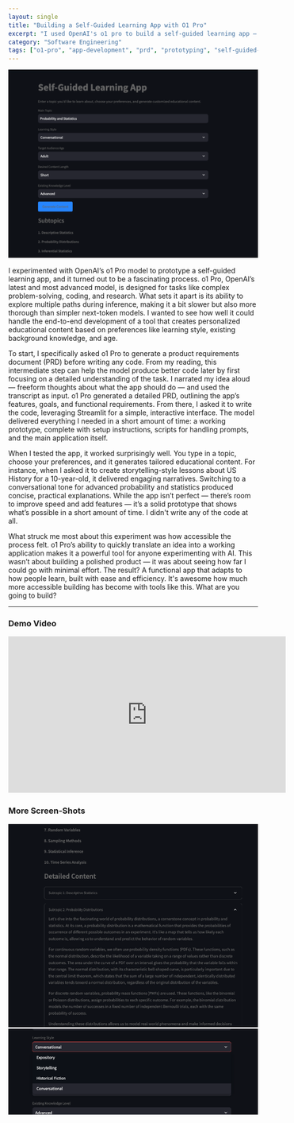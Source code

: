 ```yaml
---
layout: single
title: "Building a Self-Guided Learning App with O1 Pro"
excerpt: "I used OpenAI's o1 pro to build a self-guided learning app — generating a PRD, writing code, and creating a working prototype in no time. This post walks through the process, showing how AI can streamline development and make building more accessible than ever."
category: "Software Engineering"
tags: ["o1-pro", "app-development", "prd", "prototyping", "self-guided-learning"]
---
```


<img src="/docs/assets/images/o1-pro-app/1.png"/>

I experimented with OpenAI’s o1 Pro model to prototype a self-guided learning app, and it turned out to be a fascinating process. o1 Pro, OpenAI’s latest and most advanced model, is designed for tasks like complex problem-solving, coding, and research. What sets it apart is its ability to explore multiple paths during inference, making it a bit slower but also more thorough than simpler next-token models. I wanted to see how well it could handle the end-to-end development of a tool that creates personalized educational content based on preferences like learning style, existing background knowledge, and age.

To start, I specifically asked o1 Pro to generate a product requirements document (PRD) before writing any code. From my reading, this intermediate step can help the model produce better code later by first focusing on a detailed understanding of the task. I narrated my idea aloud — freeform thoughts about what the app should do — and used the transcript as input. o1 Pro generated a detailed PRD, outlining the app’s features, goals, and functional requirements. From there, I asked it to write the code, leveraging Streamlit for a simple, interactive interface. The model delivered everything I needed in a short amount of time: a working prototype, complete with setup instructions, scripts for handling prompts, and the main application itself.

When I tested the app, it worked surprisingly well. You type in a topic, choose your preferences, and it generates tailored educational content. For instance, when I asked it to create storytelling-style lessons about US History for a 10-year-old, it delivered engaging narratives. Switching to a conversational tone for advanced probability and statistics produced concise, practical explanations. While the app isn’t perfect — there’s room to improve speed and add features — it’s a solid prototype that shows what’s possible in a short amount of time. I didn't write any of the code at all.

What struck me most about this experiment was how accessible the process felt. o1 Pro’s ability to quickly translate an idea into a working application makes it a powerful tool for anyone experimenting with AI. This wasn’t about building a polished product — it was about seeing how far I could go with minimal effort. The result? A functional app that adapts to how people learn, built with ease and efficiency. It's awesome how much more accessible building has become with tools like this. What are you going to build?

---

### Demo Video 

<iframe width="560" height="315" src="https://www.youtube.com/embed/wEvpn_576V8?si=EPjLy1C7ekuDLUj_" title="YouTube video player" frameborder="0" allow="accelerometer; autoplay; clipboard-write; encrypted-media; gyroscope; picture-in-picture; web-share" referrerpolicy="strict-origin-when-cross-origin" allowfullscreen></iframe>


### More Screen-Shots

<img src="/docs/assets/images/o1-pro-app/2.png"/>

<img src="/docs/assets/images/o1-pro-app/3.png"/>
